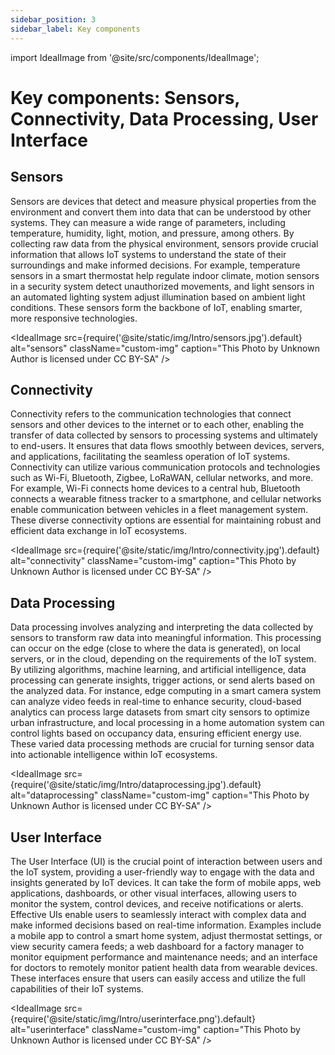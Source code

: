 ```yaml
---
sidebar_position: 3
sidebar_label: Key components
---
```

import IdealImage from '@site/src/components/IdealImage';

# Key components: Sensors, Connectivity, Data Processing, User Interface

## Sensors
<div style={{ textAlign: "justify" }}>
Sensors are devices that detect and measure physical properties from the environment and convert them into data that can be understood by other systems. They can measure a wide range of parameters, including temperature, humidity, light, motion, and pressure, among others. By collecting raw data from the physical environment, sensors provide crucial information that allows IoT systems to understand the state of their surroundings and make informed decisions. For example, temperature sensors in a smart thermostat help regulate indoor climate, motion sensors in a security system detect unauthorized movements, and light sensors in an automated lighting system adjust illumination based on ambient light conditions. These sensors form the backbone of IoT, enabling smarter, more responsive technologies.

<IdealImage 
  src={require('@site/static/img/Intro/sensors.jpg').default} 
  alt="sensors" 
  className="custom-img" 
  caption="This Photo by Unknown Author is licensed under CC BY-SA" 
/>

## Connectivity
Connectivity refers to the communication technologies that connect sensors and other devices to the internet or to each other, enabling the transfer of data collected by sensors to processing systems and ultimately to end-users. It ensures that data flows smoothly between devices, servers, and applications, facilitating the seamless operation of IoT systems. Connectivity can utilize various communication protocols and technologies such as Wi-Fi, Bluetooth, Zigbee, LoRaWAN, cellular networks, and more. For example, Wi-Fi connects home devices to a central hub, Bluetooth connects a wearable fitness tracker to a smartphone, and cellular networks enable communication between vehicles in a fleet management system. These diverse connectivity options are essential for maintaining robust and efficient data exchange in IoT ecosystems.

<IdealImage 
  src={require('@site/static/img/Intro/connectivity.jpg').default} 
  alt="connectivity" 
  className="custom-img" 
  caption="This Photo by Unknown Author is licensed under CC BY-SA" 
/>

## Data Processing
Data processing involves analyzing and interpreting the data collected by sensors to transform raw data into meaningful information. This processing can occur on the edge (close to where the data is generated), on local servers, or in the cloud, depending on the requirements of the IoT system. By utilizing algorithms, machine learning, and artificial intelligence, data processing can generate insights, trigger actions, or send alerts based on the analyzed data. For instance, edge computing in a smart camera system can analyze video feeds in real-time to enhance security, cloud-based analytics can process large datasets from smart city sensors to optimize urban infrastructure, and local processing in a home automation system can control lights based on occupancy data, ensuring efficient energy use. These varied data processing methods are crucial for turning sensor data into actionable intelligence within IoT ecosystems.

<IdealImage 
  src={require('@site/static/img/Intro/dataprocessing.jpg').default} 
  alt="dataprocessing" 
  className="custom-img" 
  caption="This Photo by Unknown Author is licensed under CC BY-SA" 
/>

## User Interface
The User Interface (UI) is the crucial point of interaction between users and the IoT system, providing a user-friendly way to engage with the data and insights generated by IoT devices. It can take the form of mobile apps, web applications, dashboards, or other visual interfaces, allowing users to monitor the system, control devices, and receive notifications or alerts. Effective UIs enable users to seamlessly interact with complex data and make informed decisions based on real-time information. Examples include a mobile app to control a smart home system, adjust thermostat settings, or view security camera feeds; a web dashboard for a factory manager to monitor equipment performance and maintenance needs; and an interface for doctors to remotely monitor patient health data from wearable devices. These interfaces ensure that users can easily access and utilize the full capabilities of their IoT systems.

<IdealImage 
  src={require('@site/static/img/Intro/userinterface.png').default} 
  alt="userinterface" 
  className="custom-img" 
  caption="This Photo by Unknown Author is licensed under CC BY-SA" 
/>

</div>